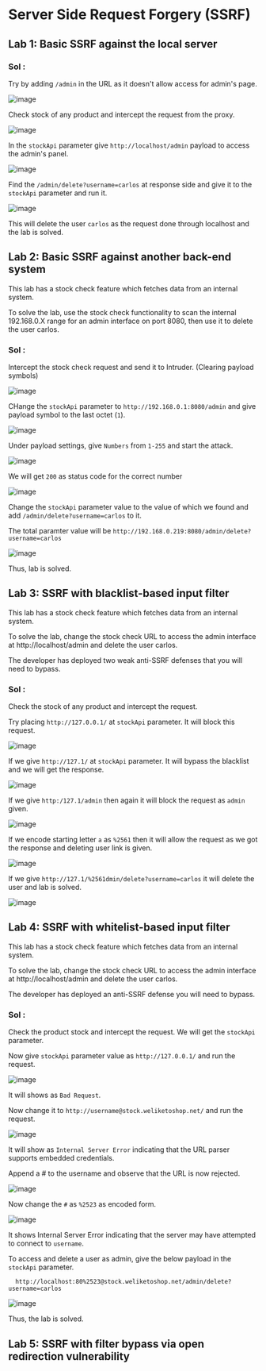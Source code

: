 # Server Side Request Forgery (SSRF)

## Lab 1: Basic SSRF against the local server

### Sol :

Try by adding `/admin` in the URL as it doesn't allow access for admin's page.

![image](https://github.com/tousif13/Port_Swigger_Labs/assets/33444140/6f1962d1-5771-4484-a46e-3d7d1cbbe8ea)

Check stock of any product and intercept the request from the proxy.

![image](https://github.com/tousif13/Port_Swigger_Labs/assets/33444140/a38993bd-7183-4856-9620-d73969814389)

In the `stockApi` parameter give `http://localhost/admin` payload to access the admin's panel.

![image](https://github.com/tousif13/Port_Swigger_Labs/assets/33444140/9fe974df-0091-493d-b6a5-ac706833dcfa)

Find the `/admin/delete?username=carlos` at response side and give it to the `stockApi` parameter and run it.

![image](https://github.com/tousif13/Port_Swigger_Labs/assets/33444140/47e43736-15a7-497e-9fa8-39402e0a3712)

This will delete the user `carlos` as the request done through localhost and the lab is solved.

## Lab 2: Basic SSRF against another back-end system

This lab has a stock check feature which fetches data from an internal system.

To solve the lab, use the stock check functionality to scan the internal 192.168.0.X range for an admin interface on port 8080, then use it to delete the user carlos.

### Sol :

Intercept the stock check request and send it to Intruder. (Clearing payload symbols)

![image](https://github.com/tousif13/Port_Swigger_Labs/assets/33444140/c0c487c5-478e-4521-95c3-8fc3364dbb99)

CHange the `stockApi` parameter to `http://192.168.0.1:8080/admin` and give payload symbol to the last octet (`1`).

![image](https://github.com/tousif13/Port_Swigger_Labs/assets/33444140/0577c59e-e109-485c-ab00-40f2ed66b9d6)

Under payload settings, give `Numbers` from `1-255` and start the attack.

![image](https://github.com/tousif13/Port_Swigger_Labs/assets/33444140/a53165ed-5062-4a51-9371-f419b0b51d67)

We will get `200` as status code for the correct number

![image](https://github.com/tousif13/Port_Swigger_Labs/assets/33444140/94f157c9-ca72-419f-9676-37e745d95d54)

Change the `stockApi` parameter value to the value of which we found and add `/admin/delete?username=carlos` to it.

The total paramter value will be `http://192.168.0.219:8080/admin/delete?username=carlos`

![image](https://github.com/tousif13/Port_Swigger_Labs/assets/33444140/492e7beb-8f45-4cfc-a8a5-756f05fd71ae)

Thus, lab is solved.

## Lab 3: SSRF with blacklist-based input filter

This lab has a stock check feature which fetches data from an internal system.

To solve the lab, change the stock check URL to access the admin interface at http://localhost/admin and delete the user carlos.

The developer has deployed two weak anti-SSRF defenses that you will need to bypass.

### Sol :

Check the stock of any product and intercept the request.

Try placing `http://127.0.0.1/` at `stockApi` parameter. It will block this request.

![image](https://github.com/tousif13/Port_Swigger_Labs/assets/33444140/daa35a77-37e2-4c91-a5ae-75c7813d6f7d)

If we give `http://127.1/` at `stockApi` parameter. It will bypass the blacklist and we will get the response.

![image](https://github.com/tousif13/Port_Swigger_Labs/assets/33444140/230958f8-9cfd-4278-99d0-b3963109bcbb)

If we give `http:/127.1/admin` then again it will block the request as `admin` given.

![image](https://github.com/tousif13/Port_Swigger_Labs/assets/33444140/205909df-0dae-4fb0-92df-f7f51ab9f6b5)

If we encode starting letter `a` as `%2561` then it will allow the request as we got the response and deleting user link is given.

![image](https://github.com/tousif13/Port_Swigger_Labs/assets/33444140/a8567664-4129-4f76-af3f-a370390c8000)

If we give `http://127.1/%2561dmin/delete?username=carlos` it will delete the user and lab is solved.

![image](https://github.com/tousif13/Port_Swigger_Labs/assets/33444140/dbe823c1-6808-4171-9703-7f7a1b5245ce)

## Lab 4: SSRF with whitelist-based input filter

This lab has a stock check feature which fetches data from an internal system.

To solve the lab, change the stock check URL to access the admin interface at http://localhost/admin and delete the user carlos.

The developer has deployed an anti-SSRF defense you will need to bypass.

### Sol :

Check the product stock and intercept the request. We will get the `stockApi` parameter.

Now give `stockApi` parameter value as `http://127.0.0.1/` and run the request.

![image](https://github.com/tousif13/Port_Swigger_Labs/assets/33444140/e52e0581-99e8-4e48-b1bd-934b02f8e045)

It will shows as `Bad Request`.

Now change it to `http://username@stock.weliketoshop.net/` and run the request.

![image](https://github.com/tousif13/Port_Swigger_Labs/assets/33444140/24d6c659-fad7-4f5c-b6bb-145f5e3baa51)

It will show as `Internal Server Error` indicating that the URL parser supports embedded credentials.

Append a # to the username and observe that the URL is now rejected.

![image](https://github.com/tousif13/Port_Swigger_Labs/assets/33444140/0a5ce00b-8dea-401d-93f8-c59b69210b35)

Now change the `#` as `%2523` as encoded form.

![image](https://github.com/tousif13/Port_Swigger_Labs/assets/33444140/8dca60b0-d020-400b-bff4-8e9afb4c0ae2)

It shows Internal Server Error  indicating that the server may have attempted to connect to `username`.

To access and delete a user as admin, give the below payload in the `stockApi` parameter.

      http://localhost:80%2523@stock.weliketoshop.net/admin/delete?username=carlos

![image](https://github.com/tousif13/Port_Swigger_Labs/assets/33444140/97c51288-7d04-4f79-b4f7-04dcb75be04b)

Thus, the lab is solved.

## Lab 5: SSRF with filter bypass via open redirection vulnerability
